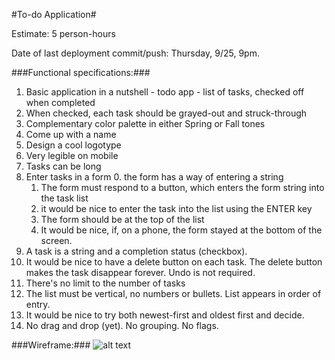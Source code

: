 #To-do Application#

Estimate: 5 person-hours

Date of last deployment commit/push: Thursday, 9/25, 9pm. 

###Functional specifications:###

1. Basic application in a nutshell - todo app - list of tasks, checked off when completed
2. When checked, each task should be grayed-out and struck-through
3. Complementary color palette in either Spring or Fall tones
4. Come up with a name 
5. Design a cool logotype
6. Very legible on mobile
7. Tasks can be long
8. Enter tasks in a form
	0. the form has a way of entering a string
	1. The form must respond to a button, which enters the form string into the task list
	2. it would be nice to enter the task into the list using the ENTER key
	3. The form should be at the top of the list
	4. It would be nice, if, on a phone, the form stayed at the bottom of the screen.
9. A task is a string and a completion status (checkbox). 
10. It would be nice to have a delete button on each task. The delete button makes the task disappear forever. Undo is not required.
11. There's no limit to the number of tasks
12. The list must be vertical, no numbers or bullets. List appears in order of entry.
13. It would be nice to try both newest-first and oldest first and decide.
14. No drag and drop (yet). No grouping. No flags.

###Wireframe:###
![alt text](https://fbcdn-sphotos-a-a.akamaihd.net/hphotos-ak-xap1/v/t1.0-9/p720x720/10559904_10102055191601441_6766849081713735329_n.jpg?oh=2968484757f43ccd3e30061e146df106&oe=545A5E57&__gda__=1414803436_68d4e1666e4a63de78a89d20bc63e81b)
